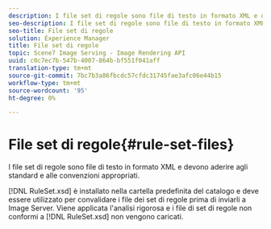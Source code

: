 ```yaml
---
description: I file set di regole sono file di testo in formato XML e devono aderire agli standard e alle convenzioni appropriati.
seo-description: I file set di regole sono file di testo in formato XML e devono aderire agli standard e alle convenzioni appropriati.
seo-title: File set di regole
solution: Experience Manager
title: File set di regole
topic: Scene7 Image Serving - Image Rendering API
uuid: c0c7ec7b-547b-4007-864b-bf551f041aff
translation-type: tm+mt
source-git-commit: 7bc7b3a86fbcdc57cfdc31745fae3afc06e44b15
workflow-type: tm+mt
source-wordcount: '95'
ht-degree: 0%

---
```



# File set di regole{#rule-set-files}

I file set di regole sono file di testo in formato XML e devono aderire agli standard e alle convenzioni appropriati.

[!DNL RuleSet.xsd] è installato nella cartella predefinita del catalogo e deve essere utilizzato per convalidare i file dei set di regole prima di inviarli a Image Server. Viene applicata l&#39;analisi rigorosa e i file di set di regole non conformi a [!DNL RuleSet.xsd] non vengono caricati.